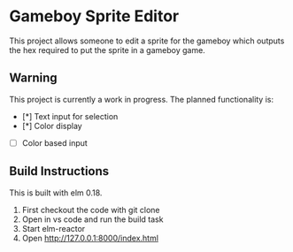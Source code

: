 # Gameboy Sprite Editor

This project allows someone to edit a sprite for the gameboy which outputs the hex required to put the sprite in a gameboy game.

## Warning
This project is currently a work in progress. The planned functionality is:
- [*] Text input for selection
- [*] Color display
- [ ] Color based input

## Build Instructions
This is built with elm 0.18.
1. First checkout the code with git clone
2. Open in vs code and run the build task
3. Start elm-reactor 
4. Open http://127.0.0.1:8000/index.html
